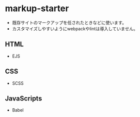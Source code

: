 # markup-starter  
- 既存サイトのマークアップを任されたときなどに使います。
- カスタマイズしやすいようにwebpackやlintは導入していません。

## HTML
- EJS

## CSS
- SCSS

## JavaScripts
- Babel